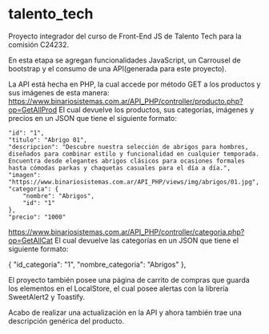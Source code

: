 # talento_tech

Proyecto integrador del curso de Front-End JS de Talento Tech para la comisión C24232.

En esta etapa se agregan funcionalidades JavaScript, un Carrousel de bootstrap y el consumo de una API(generada para este proyecto).

La API está hecha en PHP, la cual accede por método GET a los productos y sus imágenes de esta manera:
https://www.binariosistemas.com.ar/API_PHP/controller/producto.php?op=GetAllProd
El cual devuelve los productos, sus categorías, imágenes y precios en un JSON que tiene el siguiente formato:

    "id": "1",
    "titulo": "Abrigo 01",
    "descripcion": "Descubre nuestra selección de abrigos para hombres, diseñados para combinar estilo y funcionalidad en cualquier temporada. Encuentra desde elegantes abrigos clásicos para ocasiones formales hasta cómodas parkas y chaquetas casuales para el día a día.",
    "imagen": "https://www.binariosistemas.com.ar/API_PHP/views/img/abrigos/01.jpg",
    "categoria": {
        "nombre": "Abrigos",
        "id": "1"
    },
    "precio": "1000"

https://www.binariosistemas.com.ar/API_PHP/controller/categoria.php?op=GetAllCat
El cual devuelve las categorías en un JSON que tiene el siguiente formato:

{
    "id_categoria": "1",
    "nombre_categoria": "Abrigos"
  },

  
El proyecto también posee una página de carrito de compras que guarda los elementos en el LocalStore, el cual posee alertas con la librería SweetAlert2 y Toastify.

Acabo de realizar una actualización en la API y ahora también trae una descripción genérica del producto.
